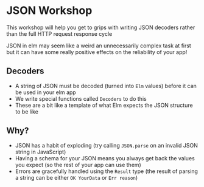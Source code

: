 # JSON Workshop

This workshop will help you get to grips with writing JSON decoders rather than the full HTTP request response cycle

JSON in elm may seem like a weird an unnecessarily complex task at first but it can have some really positive effects on the reliability of your app!


## Decoders

+ A string of JSON must be decoded (turned into `Elm` values) before it can be used in your elm app
+ We write special functions called `Decoders` to do this
+ These are a bit like a template of what Elm expects the JSON structure to be like

## Why?

+ JSON has a habit of exploding (try calling `JSON.parse` on an invalid JSON string in JavaScript)
+ Having a schema for your JSON means you always get back the values you expect (so the rest of your app can use them)
+ Errors are gracefully handled using the `Result` type (the result of parsing a string can be either `OK YourData` or `Err reason`)

